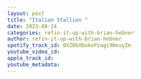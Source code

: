 ```yaml
---
layout: post
title: "Italian Stallion "
date: 2023-08-24
categories: refin-it-up-with-brian-hebner
author: refin-it-up-with-brian-hebner
spotify_track_id: 0XZ0bXbokePzagi9WvuyZm
youtube_video_id: 
apple_track_id: 
youtube_metadata: 
---
```

